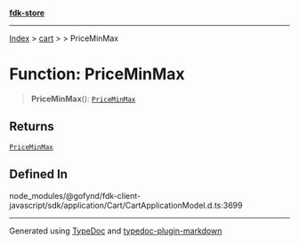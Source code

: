 [**fdk-store**](../../../README.md)
***

[Index](../../../API.md) > [cart](../../README.md) > [<internal>](../README.md) > PriceMinMax

# Function: PriceMinMax

> **PriceMinMax**(): [`PriceMinMax`](../type-aliases/type-alias.PriceMinMax.md)

## Returns

[`PriceMinMax`](../type-aliases/type-alias.PriceMinMax.md)

## Defined In

node\_modules/@gofynd/fdk-client-javascript/sdk/application/Cart/CartApplicationModel.d.ts:3699

***
Generated using [TypeDoc](https://typedoc.org/) and [typedoc-plugin-markdown](https://www.npmjs.com/package/typedoc-plugin-markdown)
